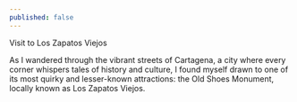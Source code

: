```yaml
---
published: false
---
```


Visit to Los Zapatos Viejos

As I wandered through the vibrant streets of Cartagena, a city where every corner whispers tales of history and culture, I found myself drawn to one of its most quirky and lesser-known attractions: the Old Shoes Monument, locally known as Los Zapatos Viejos.